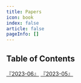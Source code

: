 ```yaml
---
title: Papers
icon: book
index: false
article: false
pageInfo: []
---
```


## Table of Contents
[『2023-06』](2023-06/README.md)
[『2023-05』](2023-05/README.md)
